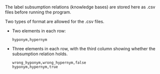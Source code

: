 The label subsumption relations (knowledge bases) are stored here as .csv files before running the program.

Two types of format are allowed for the .csv files.
* Two elements in each row: 
  ```
  hyponym,hypernym
  ```
* Three elements in each row, with the third column showing whether the subsumption relation holds.
  ```
  wrong_hyponym,wrong_hypernym,false
  hyponym,hypernym,true
  ```
